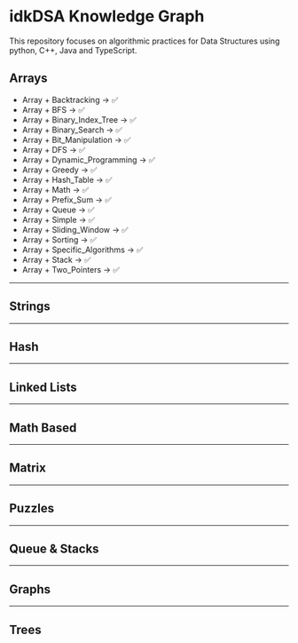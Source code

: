 # idkDSA Knowledge Graph

This repository focuses on algorithmic practices for Data Structures using python, C++, Java and TypeScript.

## Arrays

- Array + Backtracking -> ✅
- Array + BFS -> ✅
- Array + Binary_Index_Tree -> ✅
- Array + Binary_Search -> ✅
- Array + Bit_Manipulation -> ✅
- Array + DFS -> ✅
- Array + Dynamic_Programming -> ✅
- Array + Greedy -> ✅
- Array + Hash_Table -> ✅
- Array + Math -> ✅
- Array + Prefix_Sum -> ✅
- Array + Queue -> ✅
- Array + Simple -> ✅
- Array + Sliding_Window -> ✅
- Array + Sorting -> ✅
- Array + Specific_Algorithms -> ✅
- Array + Stack -> ✅
- Array + Two_Pointers -> ✅

---

## Strings

---

## Hash

---

## Linked Lists

---

## Math Based

---

## Matrix

---

## Puzzles

---

## Queue & Stacks

---

## Graphs

---

## Trees




